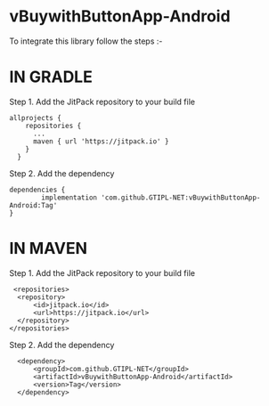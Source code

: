 # vBuywithButtonApp-Android

To integrate this library follow the steps :-  

# IN GRADLE

Step 1. Add the JitPack repository to your build file

    allprojects {
        repositories {
          ...
          maven { url 'https://jitpack.io' }
        }
      }
      
Step 2. Add the dependency

    dependencies {
	        implementation 'com.github.GTIPL-NET:vBuywithButtonApp-Android:Tag'
	}
  
  # IN MAVEN
  
  Step 1. Add the JitPack repository to your build file
  
  
     <repositories>
      <repository>
          <id>jitpack.io</id>
          <url>https://jitpack.io</url>
      </repository>
    </repositories>
    
    
  Step 2. Add the dependency

      <dependency>
          <groupId>com.github.GTIPL-NET</groupId>
          <artifactId>vBuywithButtonApp-Android</artifactId>
          <version>Tag</version>
      </dependency>
